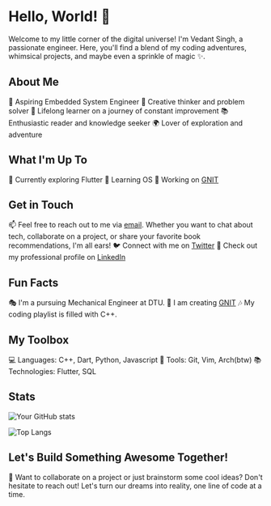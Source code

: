 # Hello, World! 👋

Welcome to my little corner of the digital universe! I'm Vedant Singh, a passionate engineer. Here, you'll find a blend of my coding adventures, whimsical projects, and maybe even a sprinkle of magic ✨.

## About Me

🚀 Aspiring Embedded System Engineer
🎨 Creative thinker and problem solver
🌱 Lifelong learner on a journey of constant improvement
📚 Enthusiastic reader and knowledge seeker
🌍 Lover of exploration and adventure

## What I'm Up To

🔭 Currently exploring Flutter
🌱 Learning OS
💼 Working on [GNIT](https://github.com/vedantsinggh/gnit/)

## Get in Touch

📫 Feel free to reach out to me via [email](mailto:vedantsinggh@gmail.com). Whether you want to chat about tech, collaborate on a project, or share your favorite book recommendations, I'm all ears!
🐦 Connect with me on [Twitter](https://twitter.com/vedantsinggh)
💼 Check out my professional profile on [LinkedIn](https://www.linkedin.com/in/vedantsinggh)

## Fun Facts

🎭 I'm a pursuing Mechanical Engineer at DTU.
🎨 I am creating [GNIT](https://github.com/vedantsinggh/gnit/)
🎶 My coding playlist is filled with C++.

## My Toolbox

💻 Languages: C++, Dart, Python, Javascript
🧰 Tools: Git, Vim, Arch(btw)
📚 Technologies: Flutter, SQL

## Stats

![Your GitHub stats](https://github-readme-stats.vercel.app/api?username=vedantsinggh&show_icons=true&theme=radical)

![Top Langs](https://github-readme-stats.vercel.app/api/top-langs/?username=vedantsinggh&layout=compact&theme=radical)

## Let's Build Something Awesome Together!

🚀 Want to collaborate on a project or just brainstorm some cool ideas? Don't hesitate to reach out! Let's turn our dreams into reality, one line of code at a time.

